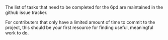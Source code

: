 The list of tasks that need to be completed for the 6pd are maintained in the 
github issue tracker.  

For contributers that only have a limited amount of time to commit to the 
project, this should be your first resource for finding useful, meaningful work
to do.  
